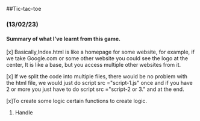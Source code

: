 ##Tic-tac-toe

### (13/02/23)

#### Summary of what I've learnt from this game.

[x] Basically,Index.html is like a homepage for some website, for example, if we take Google.com or some other website you could see the logo at the center, It is like a base, but you access multiple other websites from it.

[x] If we split the code into multiple files, there would be no problem with the html file, we would just do script src ="script-1.js" once and if you have 2 or more you just have to do script src ="script-2 or 3." and </script> at the end.

 [x]To create some logic certain functions to create logic. 
 1. Handle 